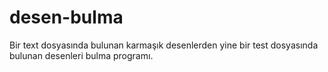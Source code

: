 # desen-bulma
Bir text dosyasında bulunan karmaşık desenlerden yine bir test dosyasında bulunan desenleri bulma programı.
